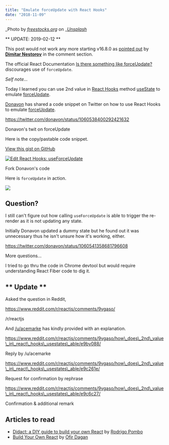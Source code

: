 ```yaml
---
title: "Emulate forceUpdate with React Hooks"
date: "2018-11-09"
---
```


_Photo by _[_freestocks.org_](https://unsplash.com/photos/CH6-cfiY2Yo?utm_source=unsplash&utm_medium=referral&utm_content=creditCopyText)_ on _[_Unsplash_](https://unsplash.com/search/photos/force?utm_source=unsplash&utm_medium=referral&utm_content=creditCopyText)

\*\* UPDATE: 2019-02-12 \*\*

This post would not work any more starting v16.8.0 as [pointed out](https://www.slightedgecoder.com/2018/11/08/emulate-forceupdate-with-react-hooks/?preview_id=1931&preview_nonce=5e2a9a7f1b&preview=true&_thumbnail_id=1949#comment-4333911452) by **[Dimitar Nestorov](https://disqus.com/by/dimitarnestorov/)** in the comment section.

The official React Documentation [Is there something like forceUpdate?](https://reactjs.org/docs/hooks-faq.html#is-there-something-like-forceupdate) discourages use of `forceUpdate`.

_Self note..._

Today I learned you can use 2nd value in [React Hooks](https://reactjs.org/hooks) method [useState](https://reactjs.org/docs/hooks-reference.html#usestate) to emulate [forceUpdate](https://reactjs.org/docs/react-component.html#forceupdate).

[Donavon](https://twitter.com/donavon/) has shared a code snippet on Twitter on how to use React Hooks to emulate [forceUpdate](https://reactjs.org/docs/react-component.html#forceupdate).

https://twitter.com/donavon/status/1060538400292421632

Donavon's twit on forceUpdate

Here is the copy/pastable code snippet.

<script src="https://gist.github.com/dance2die/59a29c7b9a6be44d59a3f2893dac5c1e.js"></script>

<a href="https://gist.github.com/dance2die/59a29c7b9a6be44d59a3f2893dac5c1e">View this gist on GitHub</a>

[![Edit React Hooks: useForceUpdate](https://codesandbox.io/static/img/play-codesandbox.svg)](https://codesandbox.io/s/2jq559vq3r)

Fork Donavon's code

Here is `forceUpdate` in action.

![](https://www.slightedgecoder.com/wp-content/uploads/2018/11/2018-11-08_20-22-44.gif)

## Question?

I still can't figure out how calling `useForceUpdate` is able to trigger the re-render as it is not updating any state.

Initially Donavon updated a dummy state but he found out it was unnecessary thus he isn't unsure how it's working, either.

https://twitter.com/donavon/status/1060541358681796608

More questions...

I tried to go thru the code in Chrome devtool but would require understanding React Fiber code to dig it.

## \*\* Update \*\*

Asked the question in Reddit, 

https://www.reddit.com/r/reactjs/comments/9vgaso/

/r/reactjs

And [/u/acemarke](https://www.reddit.com/u/acemarke) has kindly provided with an explanation.

https://www.reddit.com/r/reactjs/comments/9vgaso/how\_does\_2nd\_value\_in\_react\_hooks\_usestates\_able/e9by088/

Reply by /u/acemarke

https://www.reddit.com/r/reactjs/comments/9vgaso/how\_does\_2nd\_value\_in\_react\_hooks\_usestates\_able/e9c261e/

Request for confirmation by rephrase

https://www.reddit.com/r/reactjs/comments/9vgaso/how\_does\_2nd\_value\_in\_react\_hooks\_usestates\_able/e9c6c27/

Confirmation & additional remark

## Articles to read

- [Didact: a DIY guide to build your own React](https://engineering.hexacta.com/didact-learning-how-react-works-by-building-it-from-scratch-51007984e5c5) by [Rodrigo Pombo](https://engineering.hexacta.com/@pomber?source=post_header_lockup)
- [Build Your Own React](https://hackernoon.com/build-your-own-react-48edb8ed350d) by [Ofir Dagan](https://hackernoon.com/@ofirdagan?source=post_header_lockup)
